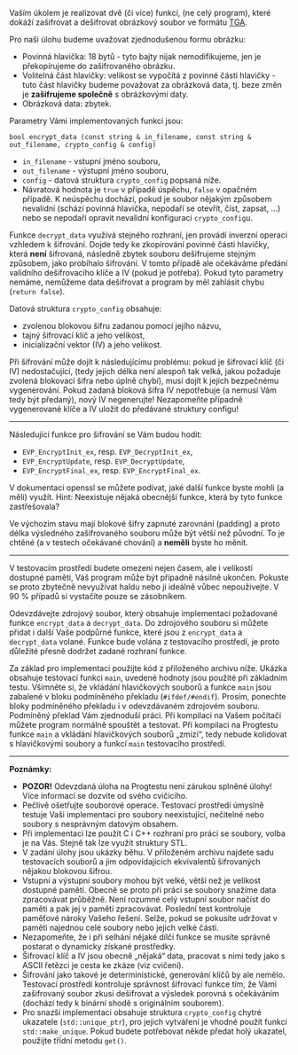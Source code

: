 Vaším úkolem je realizovat dvě (či více) funkcí, (ne celý program), které dokáží zašifrovat a dešifrovat obrázkový soubor ve formátu [TGA](http://www.paulbourke.net/dataformats/tga/).

Pro naši úlohu budeme uvažovat zjednodušenou formu obrázku:

-   Povinná hlavička: 18 bytů - tyto bajty nijak nemodifikujeme, jen je překopírujeme do zašifrovaného obrázku.
-   Volitelná část hlavičky: velikost se vypočítá z povinné části hlavičky - tuto část hlavičky budeme považovat za obrázková data, tj. beze změn je **zašifrujeme společně** s obrázkovými daty.
-   Obrázková data: zbytek.

Parametry Vámi implementovaných funkcí jsou:

```
bool encrypt_data (const string & in_filename, const string & out_filename, crypto_config & config)

```

-   `in_filename` - vstupní jméno souboru,
-   `out_filename` - výstupní jméno souboru,
-   `config` - datová struktura `crypto_config` popsaná níže.
-   Návratová hodnota je `true` v případě úspěchu, `false` v opačném případě. K neúspěchu dochází, pokud je soubor nějakým způsobem nevalidní (schází povinná hlavička, nepodaří se otevřít, číst, zapsat, …) nebo se nepodaří opravit nevalidní konfiguraci `crypto_config`u.

Funkce `decrypt_data` využívá stejného rozhraní, jen provádí inverzní operaci vzhledem k šifrování. Dojde tedy ke zkopírování povinné části hlavičky, která **není** šifrovaná, následně zbytek souboru dešifrujeme stejným způsobem, jako probíhalo šifrování. V tomto případě ale očekáváme předání validního dešifrovacího klíče a IV (pokud je potřeba). Pokud tyto parametry nemáme, nemůžeme data dešifrovat a program by měl zahlásit chybu (`return false`).

Datová struktura `crypto_config` obsahuje:

-   zvolenou blokovou šifru zadanou pomocí jejího názvu,
-   tajný šifrovací klíč a jeho velikost,
-   inicializační vektor (IV) a jeho velikost.

Při šifrování může dojít k následujícímu problému: pokud je šifrovací klíč (či IV) nedostačující, (tedy jejich délka není alespoň tak velká, jakou požaduje zvolená blokovací šifra nebo úplně chybí), musí dojít k jejich bezpečnému vygenerování. Pokud zadaná bloková šifra IV nepotřebuje (a nemusí Vám tedy být předaný), nový IV negenerujte! Nezapomeňte případně vygenerované klíče a IV uložit do předávané struktury configu!

___

Následující funkce pro šifrování se Vám budou hodit:

-   `EVP_EncryptInit_ex`, resp. `EVP_DecryptInit_ex`,
-   `EVP_EncryptUpdate`, resp. `EVP_DecryptUpdate`,
-   `EVP_EncryptFinal_ex`, resp. `EVP_EncryptFinal_ex`.

V dokumentaci openssl se můžete podívat, jaké další funkce byste mohli (a měli) využít. Hint: Neexistuje nějaká obecnější funkce, která by tyto funkce zastřešovala?

Ve výchozím stavu mají blokové šifry zapnuté zarovnání (padding) a proto délka výsledného zašifrovaného souboru může být větší než původní. To je chtěné (a v testech očekávané chování) a **neměli** byste ho měnit.

___

V testovacím prostředí budete omezeni nejen časem, ale i velikostí dostupné paměti, Váš program může být případně násilně ukončen. Pokuste se proto zbytečně nevyužívat haldu nebo ji ideálně vůbec nepoužívejte. V 90 % případů si vystačíte pouze se zásobníkem.

Odevzdávejte zdrojový soubor, který obsahuje implementaci požadované funkce `encrypt_data` a `decrypt_data`. Do zdrojového souboru si můžete přidat i další Vaše podpůrné funkce, které jsou z `encrypt_data` a `decrypt_data` volané. Funkce bude volána z testovacího prostředí, je proto důležité přesně dodržet zadané rozhraní funkce.

Za základ pro implementaci použijte kód z přiloženého archivu níže. Ukázka obsahuje testovací funkci `main`, uvedené hodnoty jsou použité při základním testu. Všimněte si, že vkládání hlavičkových souborů a funkce `main` jsou zabalené v bloku podmíněného překladu (`#ifdef/#endif`). Prosím, ponechte bloky podmíněného překladu i v odevzdávaném zdrojovém souboru. Podmíněný překlad Vám zjednoduší práci. Při kompilaci na Vašem počítači můžete program normálně spouštět a testovat. Při kompilaci na Progtestu funkce `main` a vkládání hlavičkových souborů „zmizí“, tedy nebude kolidovat s hlavičkovými soubory a funkcí `main` testovacího prostředí.

___

**Poznámky:**

-   **POZOR!** Odevzdaná úloha na Progtestu není zárukou splněné úlohy! Více informací se dozvíte od svého cvičícího.
-   Pečlivě ošetřujte souborové operace. Testovací prostředí úmyslně testuje Vaši implementaci pro soubory neexistující, nečitelné nebo soubory s nesprávným datovým obsahem.
-   Při implementaci lze použít C i C++ rozhraní pro práci se soubory, volba je na Vás. Stejně tak lze využít struktury STL.
-   V zadání úlohy jsou ukázky běhu. V přiloženém archivu najdete sadu testovacích souborů a jim odpovídajících ekvivalentů šifrovaných nějakou blokovou šifrou.
-   Vstupní a výstupní soubory mohou být velké, větší než je velikost dostupné paměti. Obecně se proto při práci se soubory snažíme data zpracovávat průběžně. Není rozumné celý vstupní soubor načíst do paměti a pak jej v paměti zpracovávat. Poslední test kontroluje paměťové nároky Vašeho řešení. Selže, pokud se pokusíte udržovat v paměti najednou celé soubory nebo jejich velké části.
-   Nezapomeňte, že i při selhání nějaké dílčí funkce se musíte správně postarat o dynamicky získané prostředky.
-   Šifrovací klíč a IV jsou obecně „nějaká“ data, pracovat s nimi tedy jako s ASCII řetězci je cesta ke zkáze (viz cvičení).
-   Šifrování jako takové je deterministické, generování klíčů by ale nemělo. Testovací prostředí kontroluje správnost šifrovací funkce tím, že Vámi zašifrovaný soubor zkusí dešifrovat a výsledek porovná s očekáváním (dochází tedy k binární shodě s originálním souborem).
-   Pro snazší implementaci obsahuje struktura `crypto_config` chytré ukazatele (`std::unique_ptr`), pro jejich vytváření je vhodné použít funkci `std::make_unique`. Pokud budete potřebovat někde předat holý ukazatel, použijte třídní metodu `get()`.